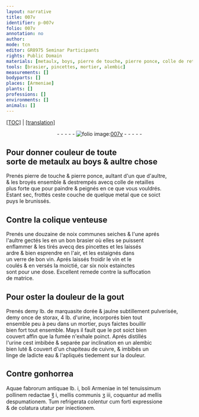 ```yaml
---
layout: narrative
title: 007v
identifier: p-007v
folio: 007v
annotation: no
author:
mode: tcn
editor: GR8975 Seminar Participants
rights: Public Domain
materials: [metaulx, boys, pierre de touche, pierre ponce, colle de retailles, metal, noix communes, bon, vin., vin, noix, marquasite, storax, d'urine, l'urine, cuivre, eau, Aquae fabrorum antiquae, boli Armeniae, mellis communis, mellis]
tools: [brasier, pincettes, mortier, alembic]
measurements: []
bodyparts: []
places: [Armeniae]
plants: []
professions: []
environments: []
animals: []
---
```


<p><a href="{{ site.baseurl }}/normalized/">[TOC]</a> | <a href="{{ site.baseurl }}/texts/p-007v_tl/" target="_blank">[translation]</a></p><div class="folio" align="center">- - - - - <a href="http://gallica.bnf.fr/ark:/12148/btv1b10500001g/f20.image" target="_blank"><img src="https://cu-mkp.github.io/2017-workshop-edition/assets/photo-icon.png" alt="folio image: " style="display:inline-block; margin-bottom:-3px;"/>007v</a> - - - - - </div>  
  

## Pour donner couleur de toute<br/> sorte de <span class="m">metaulx</span> au <span class="m">boys</span> & aultre chose

 
P<span class="exp">renés</span> <span class="m">pierre de touche</span> & <span class="m">pierre ponce</span>, aultant d'un que d'aultre, <br/> & les broyés ensemble & destrempés avecq <span class="m">colle de retailles</span><br/> plus forte que pour paindre & peignés en ce que vous vouldrés.<br/> Estant sec, frottés ceste couche de quelque <span class="m">metal</span> que ce soict<br/> puys le brunissés.
 
 
  

## Contre la colique venteuse

 
P<span class="exp">renés</span> une douzaine de <span class="m">noix communes</span> seiches & l'une aprés<br/> l'aultre gectés les en un bon <span class="tl">brasier</span> où elles se puissent<br/> enflammer & les tirés avecq des <span class="tl">pincettes</span> et les laissés<br/> ardre & bien esprendre en l'air, et les estaignés dans<br/> un verre de <span class="m">bon</span> <span class="m">vin.</span> Aprés laissés froidir le <span class="m">vin</span> et le<br/> coulés & en versés la moictié, car six <span class="m">noix</span> estainctes<br/> sont pour une dose. Excellent remede contre la suffocation<br/> de matrice.
 
 
  

## Pour oster la douleur de la g<span class="exp">out</span>

 
P<span class="exp">renés</span> demy lb. de <span class="m">marquasite</span> dorée & jaulne subtillem<span class="exp">ent</span> pulverisée,<br/> demy once de <span class="m">storax</span>, 4 lb. <span class="m">d'urine</span>, incorporés bien tout<br/> ensemble peu à peu dans un <span class="tl">mortier</span>, puys faictes bouillir<br/> bien fort tout ensemble. Mays il fault que le pot soict bien<br/> couvert affin que la fumée n'exhale poinct. Aprés distillés<br/> <span class="m">l'urine</span> <span class="del">cest</span> imbibée & separée par inclination en un <span class="tl">alembic</span><br/> bien luté & couvert d'un chapiteau de <span class="m">cuivre</span>, & imbibés un<br/> linge de ladicte <span class="m">eau</span> & l'apliqués tiedement sur la douleur.
 
 
  

## Contre gonhorrea

 
<span class="m">Aquae fabrorum antiquae</span> lb. i, <span class="m">boli <span class="pl">Armeniae</span></span> in <span class="del">tel</span> tenuissimum<br/> pollinem redactae ℥ i, <span class="m">mellis co<span class="exp">mmun</span>is</span> ʒ iii, coquantur ad <span class="m">mellis</span><br/> despumationem. Tum refrigerata colentur cum forti expressione<br/> & de colatura utatur per iniectionem.
 
